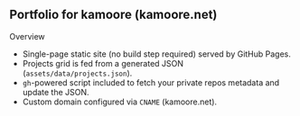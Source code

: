## Portfolio for kamoore (kamoore.net)

Overview
- Single-page static site (no build step required) served by GitHub Pages.
- Projects grid is fed from a generated JSON (`assets/data/projects.json`).
- `gh`-powered script included to fetch your private repos metadata and update the JSON.
- Custom domain configured via `CNAME` (kamoore.net).
